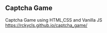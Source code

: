 ## Captcha Game
Captcha Game using HTML,CSS and Vanilla JS  
https://rckycls.github.io/captcha_game/
